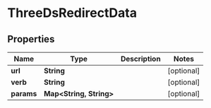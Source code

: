 

# ThreeDsRedirectData


## Properties

| Name | Type | Description | Notes |
|------------ | ------------- | ------------- | -------------|
|**url** | **String** |  |  [optional] |
|**verb** | **String** |  |  [optional] |
|**params** | **Map&lt;String, String&gt;** |  |  [optional] |



